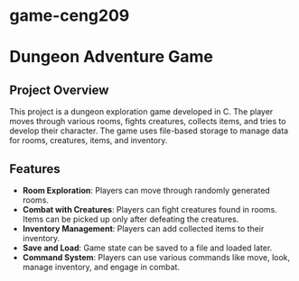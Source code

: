 # game-ceng209
# Dungeon Adventure Game

## Project Overview
This project is a dungeon exploration game developed in C. The player moves through various rooms, fights creatures, collects items, and tries to develop their character. The game uses file-based storage to manage data for rooms, creatures, items, and inventory.

## Features
- **Room Exploration**: Players can move through randomly generated rooms.
- **Combat with Creatures**: Players can fight creatures found in rooms. Items can be picked up only after defeating the creatures.
- **Inventory Management**: Players can add collected items to their inventory.
- **Save and Load**: Game state can be saved to a file and loaded later.
- **Command System**: Players can use various commands like move, look, manage inventory, and engage in combat.

